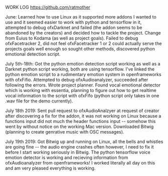 WORK LOG https://github.com/ratmother

June: Learned how to use Linux as it supported more addons I wanted to use and it seemed easier to work with python and tensorflow in it, attempted to debug ofxDarknet and failed (the addon seems to be abandoned by the creators) and decided how to tackle the project. Change from Euius to Kodama (as well as project goals). Failed to debug ofxFacetracker 2, did not feel ofxFacetracker 1 or 2 could actually serve the projects goals well enough so sought other methods, discovered python emotional detection script.

July 5th-18th: Got the python emotion detection script working as well as a Darknet python script working, both are using tensorflow. I've linked the python emotion script to a rudimentary emotion system in openframeworks with ofxFifio. Attempted to debug ofxAudioanalyzer, succeeded after following the errors. Wrote project planner. Found vocal emotional detector which is working with essentia, planning to figure out how to get realtime vocal information to the script with ofxFifo (python script only takes in one .wav file for the demo currently).

July 18th 2019: Sent pull request to ofxAudioAnalzyer at request of creator after discovering a fix for the addon, it was not working on Linux because a functions input did not much the header functions input -- somehow this went by without notice on the working Mac version. Downloaded Bitwig (planning to create genrative music with OSC messages).

July 19th 2019: Got Bitwig up and running on Linux, all the bells and whistles are going fine -- the audio engine crashes often however, I need to fix it before I start working seriously in Bitwig. The python tensorflow voice emotion detector is working and recieving information from ofxAudioanalyzer from openframeworks! I worked literally all day on this and am very pleased everything is working. 

